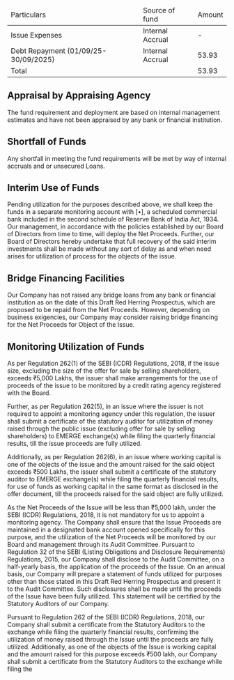 <table><thead><tr><td>Particulars</td><td>Source of fund</td><td>Amount</td></tr></thead><tbody><tr><td>Issue Expenses</td><td>Internal Accrual</td><td>-</td></tr><tr><td>Debt Repayment (01/09/25-30/09/2025)</td><td>Internal Accrual</td><td>53.93</td></tr><tr><td>Total</td><td></td><td>53.93</td></tr></tbody></table>

## Appraisal by Appraising Agency

The fund requirement and deployment are based on internal management estimates and have not been appraised by any bank or financial institution.

## Shortfall of Funds

Any shortfall in meeting the fund requirements will be met by way of internal accruals and or unsecured Loans.

## Interim Use of Funds

Pending utilization for the purposes described above, we shall keep the funds in a separate monitoring account with [•], a scheduled commercial bank included in the second schedule of Reserve Bank of India Act, 1934. Our management, in accordance with the policies established by our Board of Directors from time to time, will deploy the Net Proceeds. Further, our Board of Directors hereby undertake that full recovery of the said interim investments shall be made without any sort of delay as and when need arises for utilization of process for the objects of the issue.

## Bridge Financing Facilities

Our Company has not raised any bridge loans from any bank or financial institution as on the date of this Draft Red Herring Prospectus, which are proposed to be repaid from the Net Proceeds. However, depending on business exigencies, our Company may consider raising bridge financing for the Net Proceeds for Object of the Issue.

## Monitoring Utilization of Funds

As per Regulation 262(1) of the SEBI (ICDR) Regulations, 2018, if the issue size, excluding the size of the offer for sale by selling shareholders, exceeds ₹5,000 Lakhs, the issuer shall make arrangements for the use of proceeds of the issue to be monitored by a credit rating agency registered with the Board.

Further, as per Regulation 262(5), in an issue where the issuer is not required to appoint a monitoring agency under this regulation, the issuer shall submit a certificate of the statutory auditor for utilization of money raised through the public issue (excluding offer for sale by selling shareholders) to EMERGE exchange(s) while filing the quarterly financial results, till the issue proceeds are fully utilized.

Additionally, as per Regulation 262(6), in an issue where working capital is one of the objects of the issue and the amount raised for the said object exceeds ₹500 Lakhs, the issuer shall submit a certificate of the statutory auditor to EMERGE exchange(s) while filing the quarterly financial results, for use of funds as working capital in the same format as disclosed in the offer document, till the proceeds raised for the said object are fully utilized.

As the Net Proceeds of the Issue will be less than ₹5,000 lakh, under the SEBI (ICDR) Regulations, 2018, it is not mandatory for us to appoint a monitoring agency. The Company shall ensure that the Issue Proceeds are maintained in a designated bank account opened specifically for this purpose, and the utilization of the Net Proceeds will be monitored by our Board and management through its Audit Committee. Pursuant to Regulation 32 of the SEBI (Listing Obligations and Disclosure Requirements) Regulations, 2015, our Company shall disclose to the Audit Committee, on a half-yearly basis, the application of the proceeds of the Issue. On an annual basis, our Company will prepare a statement of funds utilized for purposes other than those stated in this Draft Red Herring Prospectus and present it to the Audit Committee. Such disclosures shall be made until the proceeds of the Issue have been fully utilized. This statement will be certified by the Statutory Auditors of our Company.

Pursuant to Regulation 262 of the SEBI (ICDR) Regulations, 2018, our Company shall submit a certificate from the Statutory Auditors to the exchange while filing the quarterly financial results, confirming the utilization of money raised through the Issue until the proceeds are fully utilized. Additionally, as one of the objects of the Issue is working capital and the amount raised for this purpose exceeds ₹500 lakh, our Company shall submit a certificate from the Statutory Auditors to the exchange while filing the